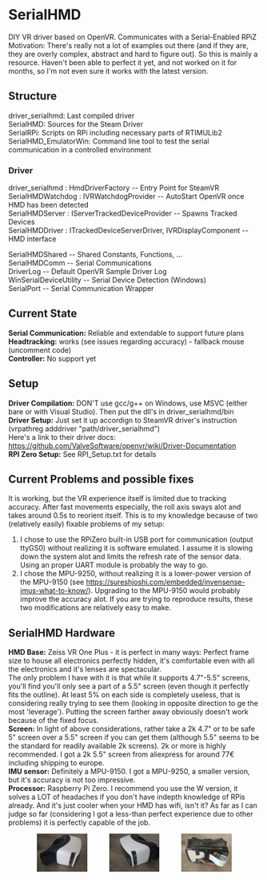 # SerialHMD
DIY VR driver based on OpenVR. Communicates with a Serial-Enabled RPiZ  
Motivation: There's really not a lot of examples out there (and if they are, they are overly complex, abstract and hard to figure out). So this is mainly a resource. Haven't been able to perfect it yet, and not worked on it for months, so I'm not even sure it works with the latest version.

## Structure
driver_serialhmd: Last compiled driver  
SerialHMD: Sources for the Steam Driver  
SerialRPi: Scripts on RPi including necessary parts of RTIMULib2  
SerialHMD_EmulatorWin: Command line tool to test the serial communication in a controlled environment  

### Driver
driver_serialhmd : HmdDriverFactory -- Entry Point for SteamVR  
SerialHMDWatchdog : IVRWatchdogProvider -- AutoStart OpenVR once HMD has been detected  
SerialHMDServer : IServerTrackedDeviceProvider -- Spawns Tracked Devices  
SerialHMDDriver : ITrackedDeviceServerDriver, IVRDisplayComponent -- HMD interface  

SerialHMDShared -- Shared Constants, Functions, ...  
SerialHMDComm -- Serial Communications  
DriverLog -- Default OpenVR Sample Driver Log  
WinSerialDeviceUtility -- Serial Device Detection (Windows)  
SerialPort -- Serial Communication Wrapper  

## Current State
**Serial Communication:** Reliable and extendable to support future plans  
**Headtracking:** works (see issues regarding accuracy) - fallback mouse (uncomment code)  
**Controller:** No support yet  

## Setup
**Driver Compilation:** DON'T use gcc/g++ on Windows, use MSVC (either bare or with Visual Studio). Then put the dll's in driver_serialhmd/bin  
**Driver Setup:** Just set it up accordign to SteamVR driver's instruction (vrpathreg adddriver "path/driver_serialhmd")  
Here's a link to their driver docs: https://github.com/ValveSoftware/openvr/wiki/Driver-Documentation  
**RPI Zero Setup:** See RPI_Setup.txt for details  

## Current Problems and possible fixes
It is working, but the VR experience itself is limited due to tracking accuracy. After fast movements especially, the roll axis sways alot and takes around 0.5s to reorient itself. This is to my knowledge because of two (relatively easily) fixable problems of my setup:  
1. I chose to use the RPiZero built-in USB port for communication (output ttyGS0) without realizing it is software emulated. I assume it is slowing down the system alot and limits the refresh rate of the sensor data. Using an proper UART module is probably the way to go.  
2. I chose the MPU-9250, without realizing it is a lower-power version of the MPU-9150 (see https://sureshjoshi.com/embedded/invensense-imus-what-to-know/). Upgrading to the MPU-9150 would probably improve the accuracy alot.
If you are trying to reproduce results, these two modifications are relatively easy to make.  

## SerialHMD Hardware
**HMD Base:** Zeiss VR One Plus - it is perfect in many ways: Perfect frame size to house all electronics perfectly hidden, it's comfortable even with all the electronics and it's lenses are spectacular.  
The only problem I have with it is that while it supports 4.7"-5.5" screens, you'll find you'll only see a part of a 5.5" screen (even though it perfectly fits the outline).
At least 5% on each side is completely useless, that is considering really trying to see them (looking in opposite direction to ge the most 'leverage'). Putting the screen farther away obviously doesn't work because of the fixed focus.  
**Screen:** In light of above considerations, rather take a 2k 4.7" or to be safe 5" screen over a 5.5" screen if you can get them (although 5.5" seems to be the standard for readily available 2k screens). 2k or more is highly recommended. I got a 2k 5.5" screen from aliexpress for around 77€ including shipping to europe.  
**IMU sensor:** Definitely a MPU-9150. I got a MPU-9250, a smaller version, but it's accuracy is not too impressive.  
**Processor:** Raspberry Pi Zero. I recommend you use the W version, it solves a LOT of headaches if you don't have indepth knowledge of RPis already. And it's just cooler when your HMD has wifi, isn't it?
As far as I can judge so far (considering I got a less-than perfect experience due to other problems) it is perfectly capable of the job.  

<p align="center">
  <img src="HardwareImages/SerialHMD_SideHDMI.jpg" width="20%" hspace="20"/>
  <img src="HardwareImages/SerialHMD_SideUSB.jpg" width="20%" hspace="20"/>
  <img src="HardwareImages/SerialHMD_Electronics.jpg" width="20%" hspace="20"/>
</p>